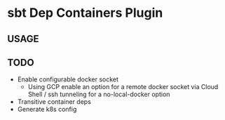 sbt Dep Containers Plugin
=========================

## USAGE





## TODO
- Enable configurable docker socket
  - Using GCP enable an option for a remote docker socket via Cloud Shell / ssh tunneling for a no-local-docker option 
- Transitive container deps
- Generate k8s config
